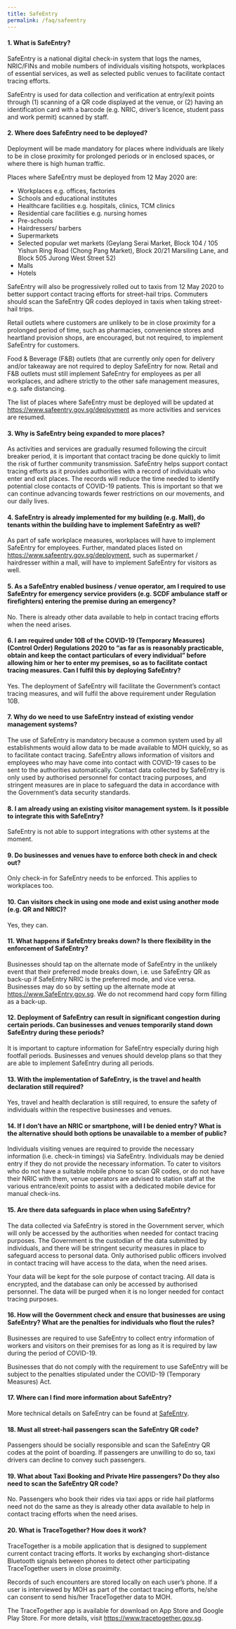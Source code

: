 ```yaml
---
title: SafeEntry
permalink: /faq/safeentry
---
```


#### **1. What is SafeEntry?**
SafeEntry is a national digital check-in system that logs the names, NRIC/FINs and mobile numbers of individuals visiting hotspots, workplaces of essential services, as well as selected public venues to facilitate contact tracing efforts.

SafeEntry is used for data collection and verification at entry/exit points through (1) scanning of a QR code displayed at the venue, or (2) having an identification card with a barcode (e.g. NRIC, driver’s licence, student pass and work permit) scanned by staff.

#### **2. Where does SafeEntry need to be deployed?**
Deployment will be made mandatory for places where individuals are likely to be in close proximity for prolonged periods or in enclosed spaces, or where there is high human traffic.

Places where SafeEntry must be deployed from 12 May 2020 are: 
- Workplaces e.g. offices, factories 
- Schools and educational institutes
- Healthcare facilities e.g. hospitals, clinics, TCM clinics
- Residential care facilities e.g. nursing homes
- Pre-schools 
- Hairdressers/ barbers
- Supermarkets
- Selected popular wet markets (Geylang Serai Market, Block 104 / 105 Yishun Ring Road (Chong Pang Market), Block 20/21 Marsiling Lane, and Block 505 Jurong West Street 52) 
- Malls 
- Hotels 

SafeEntry will also be progressively rolled out to taxis from 12 May 2020 to better support contact tracing efforts for street-hail trips. Commuters should scan the SafeEntry QR codes deployed in taxis when taking street-hail trips.
	
Retail outlets where customers are unlikely to be in close proximity for a prolonged period of time, such as pharmacies, convenience stores and heartland provision shops, are encouraged, but not required, to implement SafeEntry for customers. 
	
Food & Beverage (F&B) outlets (that are currently only open for delivery and/or takeaway are not required to deploy SafeEntry for now.  Retail and F&B outlets must still implement SafeEntry for employees as per all workplaces, and adhere strictly to the other safe management measures, e.g. safe distancing. 
	
The list of places where SafeEntry must be deployed will be updated at <a target="_blank" href="https://www.safeentry.gov.sg/deployment">https://www.safeentry.gov.sg/deployment</a> as more activities and services are resumed.


#### **3. Why is SafeEntry being expanded to more places?**
As activities and services are gradually resumed following the circuit breaker period, it is important that contact tracing be done quickly to limit the risk of further community transmission. SafeEntry helps support contact tracing efforts as it provides authorities with a record of individuals who enter and exit places. The records will reduce the time needed to identify potential close contacts of COVID-19 patients. This is important so that we can continue advancing towards fewer restrictions on our movements, and our daily lives.

#### **4. SafeEntry is already implemented for my building (e.g. Mall), do tenants within the building have to implement SafeEntry as well?**
As part of safe workplace measures, workplaces will have to implement SafeEntry for employees. Further, mandated places listed on <a target="_blank" href="https://go.gov.sg/safeentrydeloyment">https://www.safeentry.gov.sg/deployment</a>, such as supermarket / hairdresser within a mall, will have to implement SafeEntry for visitors as well.

#### **5. As a SafeEntry enabled business / venue operator, am I required to use SafeEntry for emergency service providers (e.g. SCDF ambulance staff or firefighters) entering the premise during an emergency?**
No. There is already other data available to help in contact tracing efforts when the need arises.

#### **6. I am required under 10B of the COVID-19 (Temporary Measures) (Control Order) Regulations 2020 to “as far as is reasonably practicable, obtain and keep the contact particulars of every individual” before allowing him or her to enter my premises, so as to facilitate contact tracing measures. Can I fulfil this by deploying SafeEntry?**
Yes. The deployment of SafeEntry will facilitate the Government’s contact tracing measures, and will fulfil the above requirement under Regulation 10B.

#### **7. Why do we need to use SafeEntry instead of existing vendor management systems?**
The use of SafeEntry is mandatory because a common system used by all establishments would allow data to be made available to MOH quickly, so as to facilitate contact tracing. SafeEntry allows information of visitors and employees who may have come into contact with COVID-19 cases to be sent to the authorities automatically. Contact data collected by SafeEntry is only used by authorised personnel for contact tracing purposes, and stringent measures are in place to safeguard the data in accordance with the Government’s data security standards.

#### **8. I am already using an existing visitor management system. Is it possible to integrate this with SafeEntry?**
SafeEntry is not able to support integrations with other systems at the moment.

#### **9. Do businesses and venues have to enforce both check in and check out?**
Only check-in for SafeEntry needs to be enforced. This applies to workplaces too.

#### **10. Can visitors check in using one mode and exist using another mode (e.g. QR and NRIC)?**
Yes, they can.

#### **11. What happens if SafeEntry breaks down? Is there flexibility in the enforcement of SafeEntry?**
Businesses should tap on the alternate mode of SafeEntry in the unlikely event that their preferred mode breaks down, i.e. use SafeEntry QR as back-up if SafeEntry NRIC is the preferred mode, and vice versa. Businesses may do so by setting up the alternate mode at <a target="_blank" href="https://www.SafeEntry.gov.sg">https://www.SafeEntry.gov.sg</a>. We do not recommend hard copy form filling as a back-up. 

#### **12. Deployment of SafeEntry can result in significant congestion during certain periods. Can businesses and venues temporarily stand down SafeEntry during these periods?**
It is important to capture information for SafeEntry especially during high footfall periods. Businesses and venues should develop plans so that they are able to implement SafeEntry during all periods.

#### **13. With the implementation of SafeEntry, is the travel and health declaration still required?**
Yes, travel and health declaration is still required, to ensure the safety of individuals within the respective businesses and venues.

#### **14. If I don’t have an NRIC or smartphone, will I be denied entry? What is the alternative should both options be unavailable to a member of public?**
Individuals visiting venues are required to provide the necessary information (i.e. check-in timings) via SafeEntry. Individuals may be denied entry if they do not provide the necessary information. To cater to visitors who do not have a suitable mobile phone to scan QR codes, or do not have their NRIC with them, venue operators are advised to station staff at the various entrance/exit points to assist with a dedicated mobile device for manual check-ins.

#### **15. Are there data safeguards in place when using SafeEntry?**
The data collected via SafeEntry is stored in the Government server, which will only be accessed by the authorities when needed for contact tracing purposes. The Government is the custodian of the data submitted by individuals, and there will be stringent security measures in place to safeguard access to personal data. Only authorised public officers involved in contact tracing will have access to the data, when the need arises.

Your data will be kept for the sole purpose of contact tracing. All data is encrypted, and the database can only be accessed by authorised personnel. The data will be purged when it is no longer needed for contact tracing purposes.

#### **16. How will the Government check and ensure that businesses are using SafeEntry? What are the penalties for individuals who flout the rules?**
Businesses are required to use SafeEntry to collect entry information of workers and visitors on their premises for as long as it is required by law during the period of COVID-19.

Businesses that do not comply with the requirement to use SafeEntry will be subject to the penalties stipulated under the COVID-19 (Temporary Measures) Act.

#### **17. Where can I find more information about SafeEntry?**
More technical details on SafeEntry can be found at <a href="https://www.safeentry.gov.sg/" target="_blank">SafeEntry</a>.

#### **18. Must all street-hail passengers scan the SafeEntry QR code?**
Passengers should be socially responsible and scan the SafeEntry QR codes at the point of boarding. If passengers are unwilling to do so, taxi drivers can decline to convey such passengers.

#### **19. What about Taxi Booking and Private Hire passengers? Do they also need to scan the SafeEntry QR code?**
No. Passengers who book their rides via taxi apps or ride hail platforms need not do the same as they is already other data available to help in contact tracing efforts when the need arises. 

#### **20. What is TraceTogether? How does it work?**
TraceTogether is a mobile application that is designed to supplement current contact tracing efforts. It works by exchanging short-distance Bluetooth signals between phones to detect other participating TraceTogether users in close proximity. 

Records of such encounters are stored locally on each user’s phone. If a user is interviewed by MOH as part of the contact tracing efforts, he/she can consent to send his/her TraceTogether data to MOH. 

The TraceTogether app is available for download on App Store and Google Play Store. For more details, visit <a target="_blank" href="https://www.tracetogether.gov.sg">https://www.tracetogether.gov.sg</a>. 
